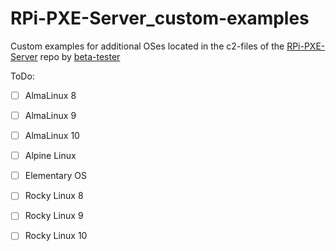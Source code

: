 # RPi-PXE-Server_custom-examples
Custom examples for additional OSes located in the c2-files of the [RPi-PXE-Server](https://github.com/beta-tester/RPi-PXE-Server) repo by [beta-tester](https://github.com/beta-tester)

ToDo:

- [ ] AlmaLinux 8
- [ ] AlmaLinux 9
- [ ] AlmaLinux 10

- [ ] Alpine Linux

- [ ] Elementary OS

- [ ] Rocky Linux 8
- [ ] Rocky Linux 9
- [ ] Rocky Linux 10